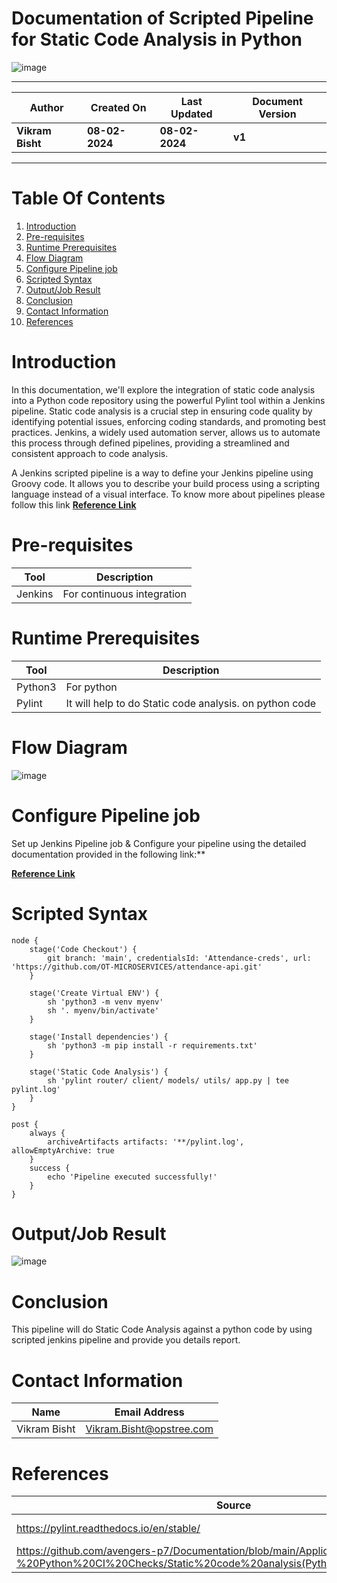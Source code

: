 # Documentation of Scripted Pipeline for Static Code Analysis in Python

![image](https://github.com/avengers-p7/Documentation/assets/79625874/5419d5c8-ee87-4c28-9894-af831e8aba84)


***

| **Author** | **Created On** | **Last Updated** | **Document Version** |
| ---------- | -------------- | ---------------- | -------------------- |
| **Vikram Bisht** | **08-02-2024** | **08-02-2024** | **v1** |

***
# Table Of Contents

1. [Introduction](#Introduction)
2. [Pre-requisites](#Pre-requisites)
3. [Runtime Prerequisites](#Runtime-Prerequisites)
4. [Flow Diagram](#Flow-diagram)
5. [Configure Pipeline job](#Configure-Pipeline-job)
6. [Scripted Syntax](#Scripted-Syntax)
7. [Output/Job Result](#Output/Job-Result)
8. [Conclusion](#conclusion)
9. [Contact Information](#contact-information)
10. [References](#References)


# Introduction


In this documentation, we'll explore the integration of static code analysis into a Python code repository using the powerful Pylint tool within a Jenkins pipeline. Static code analysis is a crucial step in ensuring code quality by identifying potential issues, enforcing coding standards, and promoting best practices. Jenkins, a widely used automation server, allows us to automate this process through defined pipelines, providing a streamlined and consistent approach to code analysis.

A Jenkins scripted pipeline is a way to define your Jenkins pipeline using Groovy code. It allows you to describe your build process using a scripting language instead of a visual interface.
To know more about pipelines please follow this link  **[Reference Link](https://github.com/avengers-p7/Documentation/blob/main/Application_CI/Implementation/GenericDoc/jenkinsPipeline.md
)**


# Pre-requisites

| **Tool**   | **Description**            | 
| ---------- | -------------------------  | 
| Jenkins    | For continuous integration | 


# Runtime Prerequisites

| **Tool**   | **Description**                                         | 
| ---------- | -------------------------                               | 
| Python3    | For python                                              | 
| Pylint     | It will help to do Static code analysis. on python code |


# Flow Diagram

![image](https://github.com/avengers-p7/Documentation/assets/79625874/2492a83d-bd29-4682-bb94-974fbaedca77)

# Configure Pipeline job

 Set up Jenkins Pipeline job & Configure your pipeline using the detailed documentation provided in the following link:**

**[Reference Link](https://github.com/avengers-p7/Documentation/blob/main/Application_CI/Implementation/GenericDoc/pipelinePOC.md)**

# Scripted Syntax
```
node {
    stage('Code Checkout') {
        git branch: 'main', credentialsId: 'Attendance-creds', url: 'https://github.com/OT-MICROSERVICES/attendance-api.git'
    }

    stage('Create Virtual ENV') {
        sh 'python3 -m venv myenv'
        sh '. myenv/bin/activate'
    }

    stage('Install dependencies') {
        sh 'python3 -m pip install -r requirements.txt'
    }

    stage('Static Code Analysis') {
        sh 'pylint router/ client/ models/ utils/ app.py | tee pylint.log'
    }
}

post {
    always {
        archiveArtifacts artifacts: '**/pylint.log', allowEmptyArchive: true
    }
    success {
        echo 'Pipeline executed successfully!'
    }
}
```

# Output/Job Result

![image](https://github.com/avengers-p7/Documentation/assets/79625874/1a0d2d3d-5117-4152-88a8-6b9ba1759913)


# Conclusion
This pipeline will do Static Code Analysis against a python code by using scripted jenkins pipeline and provide you details report.


# Contact Information

|  Name                     |        	Email Address         |
| ------------              | --------------------------------|
| Vikram Bisht              |  Vikram.Bisht@opstree.com       |  


# References

|  Source                                                                                 |        Description      |
| ------------                                                                            | ----------------------- |
| https://pylint.readthedocs.io/en/stable/                                                | Pylint Documentation    |  
| https://github.com/avengers-p7/Documentation/blob/main/Application_CI/Design/04-%20Python%20CI%20Checks/Static%20code%20analysis(Python%20CI%20Checks).md                  | Refrence Documentation    |	
